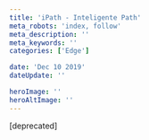 ```yaml
---
title: 'iPath - Inteligente Path'
meta_robots: 'index, follow'
meta_description: ''
meta_keywords: ''
categories: ['Edge']

date: 'Dec 10 2019'
dateUpdate: ''

heroImage: ''
heroAltImage: ''
---
```


[deprecated]
